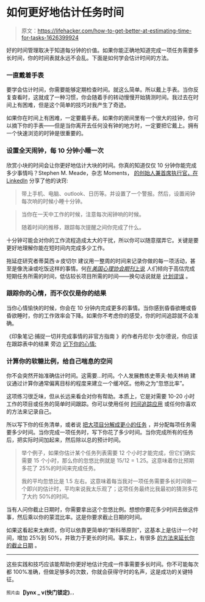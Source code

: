 # 如何更好地估计任务时间

> 原文：<https://lifehacker.com/how-to-get-better-at-estimating-time-for-tasks-1626399924>

好的时间管理取决于知道每分钟的价值。如果你能正确地知道完成一项任务需要多长时间，你的时间表就永远不会乱。下面是如何学会估计时间的方法。



### 一直戴着手表

要学会估计时间，你需要能够定期检查时间。就这么简单。所以戴上手表。当你反复查看时，这就成了一种习惯，你会随着手的转动慢慢开始猜测时间。我过去在时间上有困难，但是这个简单的技巧对我产生了奇迹。

如果你在时间上有困难，一定要戴手表。如果你的房间里有一个很大的挂钟，你可以摘下你的手表——但是当你离开去任何没有钟的地方时，一定要把它戴上。拥有一个快速浏览的时钟是很重要的。

### 设置全天闹钟，每 10 分钟小睡一次

欣赏小块的时间会让你更好地估计大块的时间。你真的知道仅仅 10 分钟你能完成多少事情吗？Stephen M. Meade，杂志 Moments， [的创始人兼首席执行官，在 LinkedIn](http://www.linkedin.com/today/post/article/20140630194343-108067-are-you-doing-the-most-productive-thing-every-given-moment) 分享了他的诀窍:

> 带上手机、电脑、outlook、日历等。并设置了一个警报。然后，设置闹钟每次响的时候小睡十分钟。

> 当你在一天中工作的时候，注意每次闹钟响的时候。
> 
> 随着时间的推移，跟踪每次提醒之间你完成了什么。

十分钟可能会对你的工作流程造成太大的干扰，所以你可以随意摆弄它。关键是要更好地理解你能在短时间内完成多少工作。

拖延症研究者蒂莫西·a·皮切尔 建议用一整周的时间来记录你做的每一项活动，甚至是像洗澡或吃饭这样的事情。何[在*美国心理协会期刊*上说](http://www.apa.org/gradpsych/2013/03/hours.aspx) 人们倾向于高估完成短期任务所需的时间，低估较长项目所需的时间——换句话说就是 [计划谬误](http://en.wikipedia.org/wiki/Planning_fallacy) 。

### 跟踪你的心情，而不仅仅是你的结果

当你心情愉快的时候，你会在 10 分钟内完成更多的事情。当你感到昏昏欲睡或昏昏欲睡时，你的工作效率会下降。如果你不考虑你的感受，你的时间追踪就不会准确。

《印象笔记:捕捉一切并完成事情的非官方指南 》的作者丹尼尔·戈尔德说，你应该在跟踪表中的结果 旁边 [记下你的心情:](http://www.fastcompany.com/3034231/how-to-be-a-success-at-everything/how-to-figure-out-your-most-productive-time-of-day)

### 计算你的软糖比例，给自己喘息的空间

你不会突然开始准确估计时间。这需要…时间。个人发展教练史蒂夫·帕夫林纳 建议通过计算你通常偏离目标的程度来建立一个缓冲区。他称之为“忽悠比率”。

这项练习很乏味，但从长远来看会对你有帮助。本质上，它是对需要 10-20 小时工作的项目或任务的简单时间跟踪。你可以使用任何 [时间追踪应用](http://lifehacker.com/five-best-time-tracking-applications-5362829) 或任何你喜欢的方法来记录自己。

所以写下你的任务清单，或者说 [把大项目分解成更小的任务](http://lifehacker.com/break-big-tasks-into-smaller-pieces-to-avoid-distractio-1498674433) ，并分配每项任务需要多少时间。当你完成一项任务时，写下你花了多少时间。当你完成所有的任务后，把实际时间加起来，然后除以总的预计时间。

> 举个例子，如果你估计某个任务列表需要 12 个小时才能完成，但它们确实需要 15 个小时，那么你的忽悠比例就是 15/12 = 1.25。这意味着你比预期多花了 25%的时间来完成任务。
> 
> 我的平均忽悠比是 1.5 左右。这意味着每当我对一项任务需要多长时间做一个即兴的估计时，平均来说我太乐观了；这项任务最终比我最初的猜测多花了大约 50%的时间。

当有人问你截止日期时，你需要拿出这个忽悠比例。想想你要花多少时间去做这件事，然后乘以你的蒙混比率。这是你要求截止日期的时间。

如果这看起来太麻烦，你可以依靠更简单的“斯科蒂原则”，这基本上是估计一个时间，增加 25%到 50%，并致力于更长的时间。事实上，有很多 [的方法来延长你的截止日期](http://lifehacker.com/how-to-inflate-tasks-and-extend-due-dates-1455424470) 。

* * *

这些实践和技巧应该能帮助你更好地估计完成一件事需要多长时间。你不可能每次都 100%准确，但做足够多的次数，你就会获得守时的名声，这是成功的关键特征。

<small>照片由</small>**【lynx _ v(快门锁定)**<small>，，</small>